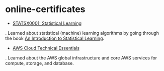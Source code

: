 # online-certificates

- <a href="https://courses.edx.org/certificates/44666053b28c4c34b822f0780e47b53b">STATSX0001: Statistical Learning </a>

. Learned about statistical (machine) learning algorithms by going through the book <a href="https://www.statlearning.com/">An Introduction to Statistical Learning</a>. 


- <a href="https://www.coursera.org/account/accomplishments/certificate/YD5T47E26PSS">AWS Cloud Technical Essentials</a>

. Learned about the AWS global infrastructure and core AWS services for compute, storage, and database. 
